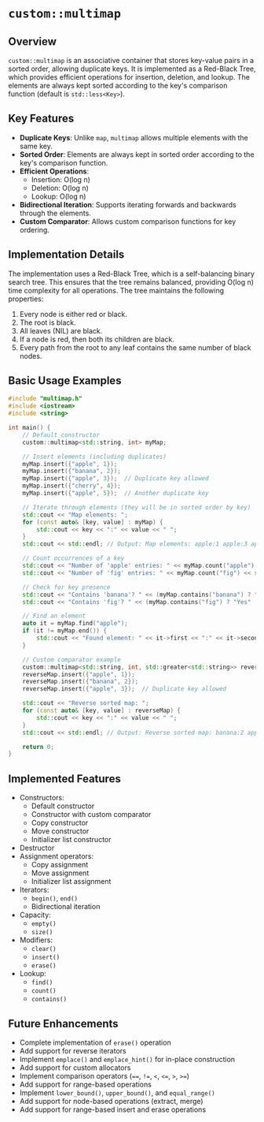 # `custom::multimap`

## Overview

`custom::multimap` is an associative container that stores key-value pairs in a sorted order, allowing duplicate keys. It is implemented as a Red-Black Tree, which provides efficient operations for insertion, deletion, and lookup. The elements are always kept sorted according to the key's comparison function (default is `std::less<Key>`).

## Key Features

*   **Duplicate Keys**: Unlike `map`, `multimap` allows multiple elements with the same key.
*   **Sorted Order**: Elements are always kept in sorted order according to the key's comparison function.
*   **Efficient Operations**: 
    *   Insertion: O(log n)
    *   Deletion: O(log n)
    *   Lookup: O(log n)
*   **Bidirectional Iteration**: Supports iterating forwards and backwards through the elements.
*   **Custom Comparator**: Allows custom comparison functions for key ordering.

## Implementation Details

The implementation uses a Red-Black Tree, which is a self-balancing binary search tree. This ensures that the tree remains balanced, providing O(log n) time complexity for all operations. The tree maintains the following properties:

1. Every node is either red or black.
2. The root is black.
3. All leaves (NIL) are black.
4. If a node is red, then both its children are black.
5. Every path from the root to any leaf contains the same number of black nodes.

## Basic Usage Examples

```cpp
#include "multimap.h"
#include <iostream>
#include <string>

int main() {
    // Default constructor
    custom::multimap<std::string, int> myMap;

    // Insert elements (including duplicates)
    myMap.insert({"apple", 1});
    myMap.insert({"banana", 2});
    myMap.insert({"apple", 3});  // Duplicate key allowed
    myMap.insert({"cherry", 4});
    myMap.insert({"apple", 5});  // Another duplicate key

    // Iterate through elements (they will be in sorted order by key)
    std::cout << "Map elements: ";
    for (const auto& [key, value] : myMap) {
        std::cout << key << ":" << value << " ";
    }
    std::cout << std::endl; // Output: Map elements: apple:1 apple:3 apple:5 banana:2 cherry:4

    // Count occurrences of a key
    std::cout << "Number of 'apple' entries: " << myMap.count("apple") << std::endl; // Output: 3
    std::cout << "Number of 'fig' entries: " << myMap.count("fig") << std::endl; // Output: 0

    // Check for key presence
    std::cout << "Contains 'banana'? " << (myMap.contains("banana") ? "Yes" : "No") << std::endl; // Output: Yes
    std::cout << "Contains 'fig'? " << (myMap.contains("fig") ? "Yes" : "No") << std::endl; // Output: No

    // Find an element
    auto it = myMap.find("apple");
    if (it != myMap.end()) {
        std::cout << "Found element: " << it->first << ":" << it->second << std::endl; // Output: Found element: apple:1
    }

    // Custom comparator example
    custom::multimap<std::string, int, std::greater<std::string>> reverseMap;
    reverseMap.insert({"apple", 1});
    reverseMap.insert({"banana", 2});
    reverseMap.insert({"apple", 3});  // Duplicate key allowed

    std::cout << "Reverse sorted map: ";
    for (const auto& [key, value] : reverseMap) {
        std::cout << key << ":" << value << " ";
    }
    std::cout << std::endl; // Output: Reverse sorted map: banana:2 apple:1 apple:3

    return 0;
}
```

## Implemented Features

*   Constructors:
    *   Default constructor
    *   Constructor with custom comparator
    *   Copy constructor
    *   Move constructor
    *   Initializer list constructor
*   Destructor
*   Assignment operators:
    *   Copy assignment
    *   Move assignment
    *   Initializer list assignment
*   Iterators:
    *   `begin()`, `end()`
    *   Bidirectional iteration
*   Capacity:
    *   `empty()`
    *   `size()`
*   Modifiers:
    *   `clear()`
    *   `insert()`
    *   `erase()`
*   Lookup:
    *   `find()`
    *   `count()`
    *   `contains()`

## Future Enhancements

*   Complete implementation of `erase()` operation
*   Add support for reverse iterators
*   Implement `emplace()` and `emplace_hint()` for in-place construction
*   Add support for custom allocators
*   Implement comparison operators (`==`, `!=`, `<`, `<=`, `>`, `>=`)
*   Add support for range-based operations
*   Implement `lower_bound()`, `upper_bound()`, and `equal_range()`
*   Add support for node-based operations (extract, merge)
*   Add support for range-based insert and erase operations 
